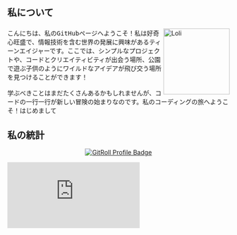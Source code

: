 <h2>
      <samp>
      私について
      </samp>
</h2>

###

<img align="right" alt="Loli" height="150" src="https://cdn3.iconfinder.com/data/icons/england-filled-outline/340/detective_sherlock_holmes_glass_magnifying_mystery_pipe-1024.png"  />

###

<p>
  <samp>
こんにちは、私のGitHubページへようこそ！私は好奇心旺盛で、情報技術を含む世界の発展に興味があるティーンエイジャーです。ここでは、シンプルなプロジェクトや、コードとクリエイティビティが出会う場所、公園で遊ぶ子供のようにワイルドなアイデアが飛び交う場所を見つけることができます！
<br> 
<br>
学ぶべきことはまだたくさんあるかもしれませんが、コードの一行一行が新しい冒険の始まりなのです。私のコーディングの旅へようこそ！はじめまして
</samp>
</p>

<h2>
      <samp>
      私の統計
      </samp>
</h2>

<center><a href="https://gitroll.io/profile/uux9aIUthXKPVibGvaXLXTP6BI772" target="_blank"><img src="https://gitroll.io/api/badges/profiles/v1/uux9aIUthXKPVibGvaXLXTP6BI772" alt="GitRoll Profile Badge"/></a></center>

![](https://github-stats-evirunurm.vercel.app/api/stats.js?username=chloethesis)
